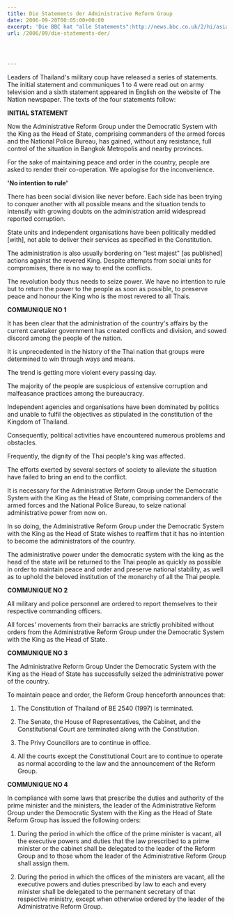 ```yaml
---
title: Die Statements der Administrative Reform Group
date: 2006-09-20T00:05:00+00:00
excerpt: 'Die BBC hat "alle Statements":http://news.bbc.co.uk/2/hi/asia-pacific/5361756.stm der "Administrative Reform Group"... '
url: /2006/09/die-statements-der/




---
```

Leaders of Thailand's military coup have released a series of statements. The initial statement and communiques 1 to 4 were read out on army television and a sixth statement appeared in English on the website of The Nation newspaper. The texts of the four statements follow:

**<span class="caps">INITIAL</span> STATEMENT**

Now the Administrative Reform Group under the Democratic System with the King as the Head of State, comprising commanders of the armed forces and the National Police Bureau, has gained, without any resistance, full control of the situation in Bangkok Metropolis and nearby provinces.

For the sake of maintaining peace and order in the country, people are asked to render their co-operation. We apologise for the inconvenience.

**'No intention to rule'**

There has been social division like never before. Each side has been trying to conquer another with all possible means and the situation tends to intensify with growing doubts on the administration amid widespread reported corruption.

State units and independent organisations have been politically meddled [with], not able to deliver their services as specified in the Constitution.

The administration is also usually bordering on "lest majest" [as published] actions against the revered King. Despite attempts from social units for compromises, there is no way to end the conflicts.

The revolution body thus needs to seize power. We have no intention to rule but to return the power to the people as soon as possible, to preserve peace and honour the King who is the most revered to all Thais.

**<span class="caps">COMMUNIQUE</span> NO 1**

It has been clear that the administration of the country's affairs by the current caretaker government has created conflicts and division, and sowed discord among the people of the nation.

It is unprecedented in the history of the Thai nation that groups were determined to win through ways and means.

The trend is getting more violent every passing day.

The majority of the people are suspicious of extensive corruption and malfeasance practices among the bureaucracy.

Independent agencies and organisations have been dominated by politics and unable to fulfil the objectives as stipulated in the constitution of the Kingdom of Thailand.

Consequently, political activities have encountered numerous problems and obstacles.

Frequently, the dignity of the Thai people's king was affected.

The efforts exerted by several sectors of society to alleviate the situation have failed to bring an end to the conflict.

It is necessary for the Administrative Reform Group under the Democratic System with the King as the Head of State, comprising commanders of the armed forces and the National Police Bureau, to seize national administrative power from now on.

In so doing, the Administrative Reform Group under the Democratic System with the King as the Head of State wishes to reaffirm that it has no intention to become the administrators of the country.

The administrative power under the democratic system with the king as the head of the state will be returned to the Thai people as quickly as possible in order to maintain peace and order and preserve national stability, as well as to uphold the beloved institution of the monarchy of all the Thai people.

**<span class="caps">COMMUNIQUE</span> NO 2**

All military and police personnel are ordered to report themselves to their respective commanding officers.

All forces' movements from their barracks are strictly prohibited without orders from the Administrative Reform Group under the Democratic System with the King as the Head of State.

**<span class="caps">COMMUNIQUE</span> NO 3**

The Administrative Reform Group Under the Democratic System with the King as the Head of State has successfully seized the administrative power of the country.

To maintain peace and order, the Reform Group henceforth announces that:

1) The Constitution of Thailand of BE 2540 (1997) is terminated.

2) The Senate, the House of Representatives, the Cabinet, and the Constitutional Court are terminated along with the Constitution.

3) The Privy Councillors are to continue in office.

4) All the courts except the Constitutional Court are to continue to operate as normal according to the law and the announcement of the Reform Group.

**<span class="caps">COMMUNIQUE</span> NO 4**

In compliance with some laws that prescribe the duties and authority of the prime minister and the ministers, the leader of the Administrative Reform Group under the Democratic System with the King as the Head of State Reform Group has issued the following orders:

1) During the period in which the office of the prime minister is vacant, all the executive powers and duties that the law prescribed to a prime minister or the cabinet shall be delegated to the leader of the Reform Group and to those whom the leader of the Administrative Reform Group shall assign them.

2) During the period in which the offices of the ministers are vacant, all the executive powers and duties prescribed by law to each and every minister shall be delegated to the permanent secretary of that respective ministry, except when otherwise ordered by the leader of the Administrative Reform Group.
